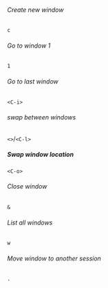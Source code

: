 
###### Create new window
`c`

###### Go to window 1
`1`

###### Go to last window
`<C-i>`

###### swap between windows
`<>`/`<C-l>`

##### Swap window location
`<C-o>`

###### Close window
`&`

###### List all windows
`w`

###### Move window to another session
`.`